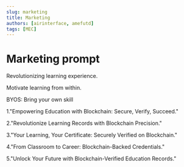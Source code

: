 ```yaml
---
slug: marketing
title: Marketing
authors: [airinterface, amefutd]
tags: [MEC]
---
```


# Marketing prompt

Revolutionizing learning experience.

Motivate learning from within. 

BYOS: Bring your own skill 

1."Empowering Education with Blockchain: Secure, Verify, Succeed."

2."Revolutionize Learning Records with Blockchain Precision."

3."Your Learning, Your Certificate: Securely Verified on Blockchain."

4."From Classroom to Career: Blockchain-Backed Credentials."

5."Unlock Your Future with Blockchain-Verified Education Records."
